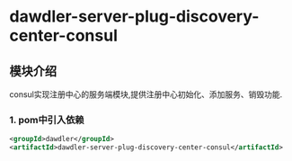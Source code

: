 # dawdler-server-plug-discovery-center-consul

## 模块介绍

consul实现注册中心的服务端模块,提供注册中心初始化、添加服务、销毁功能.

### 1. pom中引入依赖

```xml
<groupId>dawdler</groupId>
<artifactId>dawdler-server-plug-discovery-center-consul</artifactId>
```
